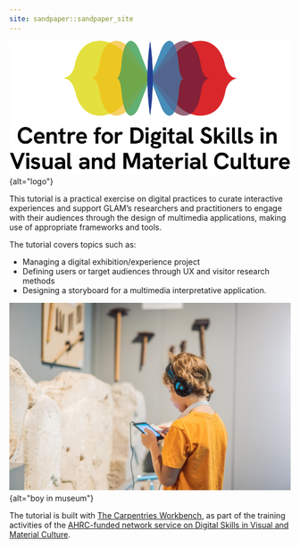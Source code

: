```yaml
---
site: sandpaper::sandpaper_site
---
```


![](episodes/fig/colorlogo_centre.png){alt="logo"}

This tutorial is a practical exercise on digital practices to curate interactive experiences and support GLAM’s researchers and practitioners to engage with their audiences through the design of multimedia applications, making use of appropriate frameworks and tools. 

The tutorial covers topics such as: 

- Managing a digital exhibition/experience project 
- Defining users or target audiences through UX and visitor research methods 
- Designing a storyboard for a multimedia interpretative application. 

![Boy looking at sculptures and listening to audio guide at museum exhibition &copy; by galitskaya under Education License from Adobe Stock](episodes/fig/boy.jpg){alt="boy in museum"}

The tutorial is built with [The Carpentries Workbench](https://carpentries.github.io/sandpaper-docs/), as part of the training activities of the [AHRC-funded network service on Digital Skills in Visual and Material Culture](https://www.culturedigitalskills.org). 


